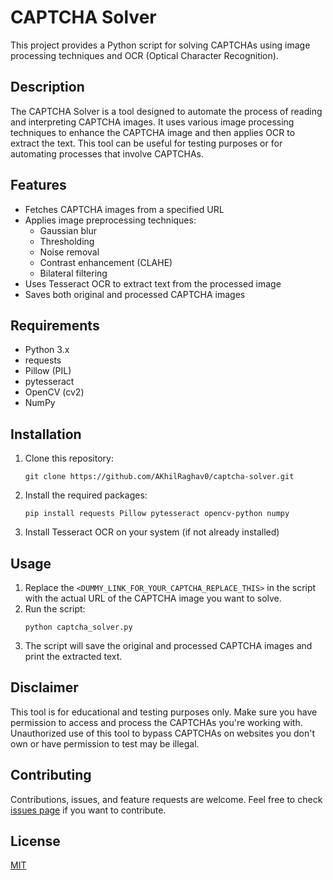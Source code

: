 # CAPTCHA Solver



This project provides a Python script for solving CAPTCHAs using image processing techniques and OCR (Optical Character Recognition).

## Description

The CAPTCHA Solver is a tool designed to automate the process of reading and interpreting CAPTCHA images. It uses various image processing techniques to enhance the CAPTCHA image and then applies OCR to extract the text. This tool can be useful for testing purposes or for automating processes that involve CAPTCHAs.

## Features

- Fetches CAPTCHA images from a specified URL
- Applies image preprocessing techniques:
  - Gaussian blur
  - Thresholding
  - Noise removal
  - Contrast enhancement (CLAHE)
  - Bilateral filtering
- Uses Tesseract OCR to extract text from the processed image
- Saves both original and processed CAPTCHA images

## Requirements

- Python 3.x
- requests
- Pillow (PIL)
- pytesseract
- OpenCV (cv2)
- NumPy

## Installation

1. Clone this repository:
   ```
   git clone https://github.com/AKhilRaghav0/captcha-solver.git
   ```
2. Install the required packages:
   ```
   pip install requests Pillow pytesseract opencv-python numpy
   ```
3. Install Tesseract OCR on your system (if not already installed)

## Usage

1. Replace the `<DUMMY_LINK_FOR_YOUR_CAPTCHA_REPLACE_THIS>` in the script with the actual URL of the CAPTCHA image you want to solve.
2. Run the script:
   ```
   python captcha_solver.py
   ```
3. The script will save the original and processed CAPTCHA images and print the extracted text.

## Disclaimer

This tool is for educational and testing purposes only. Make sure you have permission to access and process the CAPTCHAs you're working with. Unauthorized use of this tool to bypass CAPTCHAs on websites you don't own or have permission to test may be illegal.

## Contributing

Contributions, issues, and feature requests are welcome. Feel free to check [issues page](https://github.com/AKhilRaghav0/captcha-solver/issues) if you want to contribute.

## License

[MIT](https://choosealicense.com/licenses/mit/)